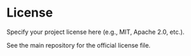 # License

Specify your project license here (e.g., MIT, Apache 2.0, etc.).

See the main repository for the official license file.

